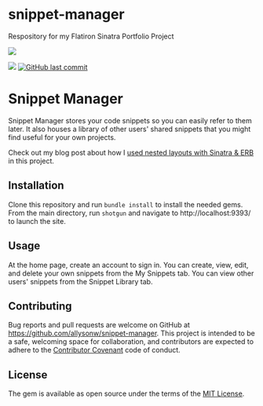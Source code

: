 # snippet-manager
Respository for my Flatiron Sinatra Portfolio Project

![](http://forthebadge.com/images/badges/made-with-ruby.svg)

![](https://img.shields.io/badge/Released-Mar--2018-ff69b4.svg?style=flat-square)
[![GitHub last commit](https://img.shields.io/github/last-commit/allysonw/snippet-manager.svg?style=flat-square)]()

# Snippet Manager
Snippet Manager stores your code snippets so you can easily refer to them later. It also houses a library of other users' shared snippets that you might find useful for your own projects.

Check out my blog post about how I [used nested layouts with Sinatra & ERB](https://allysonw.github.io/nested_layouts_in_sinatra_with_erb) in this project.

## Installation
Clone this repository and run `bundle install` to install the needed gems. From the main directory, run `shotgun` and navigate to http://localhost:9393/ to launch the site.

## Usage
At the home page, create an account to sign in. You can create, view, edit, and delete your own snippets from the My Snippets tab. You can view other users' snippets from the Snippet Library tab.

## Contributing

Bug reports and pull requests are welcome on GitHub at https://github.com/allysonw/snippet-manager. This project is intended to be a safe, welcoming space for collaboration, and contributors are expected to adhere to the [Contributor Covenant](http://contributor-covenant.org) code of conduct.

## License

The gem is available as open source under the terms of the [MIT License](https://opensource.org/licenses/MIT).
